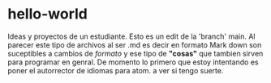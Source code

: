 # hello-world
Ideas y proyectos de un estudiante.
Esto es un edit de la 'branch' main.
Al parecer este tipo de archivos al ser .md es decir en formato Mark down
son suceptibles a cambios de <i>formato</i> y ese tipo de <b>"cosas"</b> que tambien sirven
para programar en genral.
De momento lo primero que estoy intentando es poner el autorrector de idiomas para atom.
a ver si tengo suerte.
